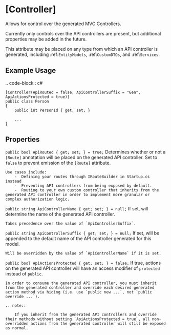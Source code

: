
[Controller]
============

Allows for control over the generated MVC Controllers.

Currently only controls over the API controllers are present, but additional properties may be added in the future.
    
This attribute may be placed on any type from which an API controller is generated, including :ref:`EntityModels`, :ref:`CustomDTOs`, and :ref:`Services`.

Example Usage
-------------

.. code-block:: c#

    [Controller(ApiRouted = false, ApiControllerSuffix = "Gen", ApiActionsProtected = true)]
    public class Person
    {
        public int PersonId { get; set; }
        
        ...
    }



Properties
----------

`public bool ApiRouted { get; set; } = true;`
    Determines whether or not a `[Route]` annotation will be placed on the generated API controller. Set to `false` to prevent emission of the `[Route]` attribute.

    Use cases include:
        -  Defining your routes through IRouteBuilder in Startup.cs instead
        -  Preventing API controllers from being exposed by default.
        -  Routing to your own custom controller that inherits from the generated API controller in order to implement more granular or complex authorization logic.

`public string ApiControllerName { get; set; } = null;`
    If set, will determine the name of the generated API controller.

    Takes precedence over the value of `ApiControllerSuffix`.

`public string ApiControllerSuffix { get; set; } = null;`
    If set, will be appended to the default name of the API controller generated for this model.

    Will be overridden by the value of `ApiControllerName` if it is set.

`public bool ApiActionsProtected { get; set; } = false;`
    If true, actions on the generated API controller will have an access modifier of `protected` instead of `public`.

    In order to consume the generated API controller, you must inherit from the generated controller and override each desired generated action method via hiding (i.e. use `public new ...`, not `public override ...`).

    .. note::

        If you inherit from the generated API controllers and override their methods without setting `ApiActionsProtected = true`, all non-overridden actions from the generated controller will still be exposed as normal.